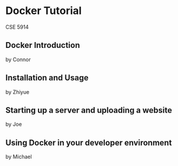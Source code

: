 # Docker Tutorial
CSE 5914
## Docker Introduction
by Connor
## Installation and Usage
by Zhiyue
## Starting up a server and uploading a website
by Joe
## Using Docker in your developer environment
by Michael
